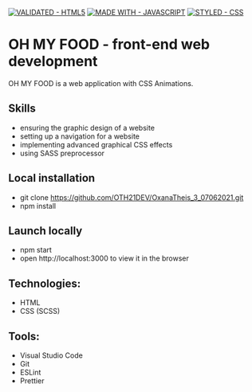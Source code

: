 
[![VALIDATED - HTML5](https://img.shields.io/badge/VALIDATED-HTML5-A8000E?style=for-the-badge)](https://) [![MADE WITH - JAVASCRIPT](https://img.shields.io/badge/MADE_WITH-JAVASCRIPT-1D75C2?style=for-the-badge)](https://) [![STYLED - CSS](https://img.shields.io/badge/STYLED-CSS-E034BE?style=for-the-badge)](https://) 

# OH MY FOOD - front-end web development

OH MY FOOD is a web application with CSS Animations.

## Skills

- ensuring the graphic design of a website
- setting up a navigation for a website
- implementing advanced graphical CSS effects
- using SASS preprocessor


## Local installation

- git clone https://github.com/OTH21DEV/OxanaTheis_3_07062021.git
- npm install

## Launch locally

- npm start
- open http://localhost:3000 to view it in the browser


## Technologies:

- HTML
- CSS (SCSS)



## Tools:

- Visual Studio Code
- Git 
- ESLint
- Prettier
